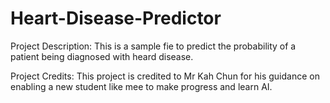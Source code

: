 # Heart-Disease-Predictor

Project Description:
This is a sample fie to predict the probability of a patient being diagnosed with heard disease. 

Project Credits:
This project is credited to Mr Kah Chun for his guidance on enabling a new student like mee to make progress and learn AI.

